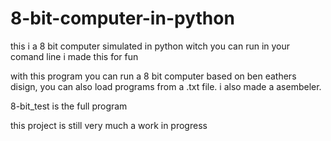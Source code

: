 # 8-bit-computer-in-python
this i a 8 bit computer simulated in python witch you can run in your comand line
i made this for fun

with this program you can run a 8 bit computer based on ben eathers disign, you can also load programs from a .txt file. i also made a asembeler.

8-bit_test is the full program

this project is still very much a work in progress
